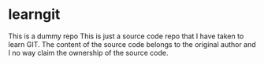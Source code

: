 # learngit
This is a dummy repo
This is just a source code repo that I have taken to learn GIT. The content of the source code belongs to the 
original author and I no way claim the ownership of the source code. 


